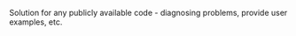 Solution for any publicly available code - diagnosing problems, provide user examples, etc.












